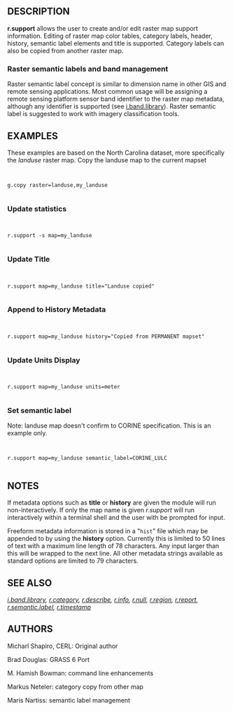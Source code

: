 
## DESCRIPTION

**r.support** allows the user to create and/or edit raster map support
information. Editing of raster map color tables, category labels, header,
history, semantic label elements and title is supported.
Category labels can also be copied from another raster map.

### Raster semantic labels and band management

Raster semantic label concept is similar to dimension name in other GIS and
remote sensing applications. Most common usage will be assigning a remote
sensing platform sensor band identifier to the raster map metadata, although
any identifier is supported (see [i.band.library](i.band.library.html)).
Raster semantic label is suggested to work with imagery classification tools.

## EXAMPLES

These examples are based on the North Carolina dataset, more specifically
the *landuse* raster map.
Copy the landuse map to the current mapset

```


g.copy raster=landuse,my_landuse


```

### Update statistics

```


r.support -s map=my_landuse


```

### Update Title

```


r.support map=my_landuse title="Landuse copied"


```

### Append to History Metadata

```


r.support map=my_landuse history="Copied from PERMANENT mapset"


```

### Update Units Display

```


r.support map=my_landuse units=meter


```

### Set semantic label

Note: landuse map doesn't confirm to CORINE specification. This is an example only.

```


r.support map=my_landuse semantic_label=CORINE_LULC


```

## NOTES

If metadata options such as **title** or **history** are given the
module will run non-interactively. If only the map name is given
*r.support* will run interactively within a terminal shell and the
user with be prompted for input.

Freeform metadata information is stored in a "`hist`" file which may be
appended to by using the **history** option. Currently this is limited to
50 lines of text with a maximum line length of 78 characters. Any input
larger than this will be wrapped to the next line.
All other metadata strings available as standard options are limited to
79 characters.

## SEE ALSO

*[i.band.library](i.band.library.html),
[r.category](r.category.html),
[r.describe](r.describe.html),
[r.info](r.info.html),
[r.null](r.null.html),
[r.region](r.region.html),
[r.report](r.report.html),
[r.semantic.label](r.semantic.label.html),
[r.timestamp](r.timestamp.html)*

## AUTHORS

Micharl Shapiro, CERL: Original author

Brad Douglas: GRASS 6 Port

M. Hamish Bowman: command line enhancements

Markus Neteler: category copy from other map

Maris Nartiss: semantic label management
